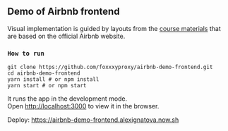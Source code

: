 ## Demo of Airbnb frontend
Visual implementation is guided by layouts from the [course materials](https://skl.sh/2ZbsiOL) that are based on the official Airbnb website. 

### `How to run`

    git clone https://github.com/foxxxyproxy/airbnb-demo-frontend.git
    cd airbnb-demo-frontend
    yarn install # or npm install
    yarn start # or npm start

It runs the app in the development mode.<br>
Open [http://localhost:3000](http://localhost:3000) to view it in the browser.

Deploy: https://airbnb-demo-frontend.alexignatova.now.sh
